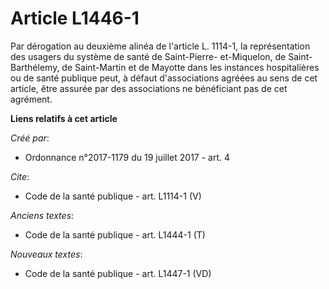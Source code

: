 # Article L1446-1

Par dérogation au deuxième alinéa de l'article L. 1114-1, la représentation des usagers du système de santé de Saint-Pierre-
et-Miquelon, de Saint-Barthélemy, de Saint-Martin et de Mayotte dans les instances hospitalières ou de santé publique peut, à
défaut d'associations agréées au sens de cet article, être assurée par des associations ne bénéficiant pas de cet agrément.

**Liens relatifs à cet article**

_Créé par_:

  - Ordonnance n°2017-1179 du 19 juillet 2017 - art. 4

_Cite_:

  - Code de la santé publique - art. L1114-1 (V)

_Anciens textes_:

  - Code de la santé publique - art. L1444-1 (T)

_Nouveaux textes_:

  - Code de la santé publique - art. L1447-1 (VD)
